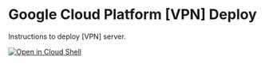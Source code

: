 # Google Cloud Platform [VPN] Deploy

Instructions to deploy [VPN] server.

[![Open in Cloud Shell](http://gstatic.com/cloudssh/images/open-btn.svg)](https://console.cloud.google.com/cloudshell/open?git_repo=https%3A%2F%2Fgithub.com%2FZotyaNET%2Fgcp-vpn&page=editor)
